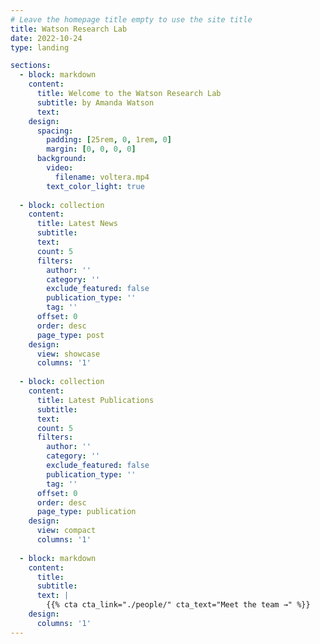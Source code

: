 ```yaml
---
# Leave the homepage title empty to use the site title
title: Watson Research Lab
date: 2022-10-24
type: landing

sections:
  - block: markdown
    content:
      title: Welcome to the Watson Research Lab
      subtitle: by Amanda Watson
      text: 
    design:
      spacing:
        padding: [25rem, 0, 1rem, 0]
        margin: [0, 0, 0, 0]
      background:
        video:
          filename: voltera.mp4
        text_color_light: true
      
  - block: collection
    content:
      title: Latest News
      subtitle:
      text:
      count: 5
      filters:
        author: ''
        category: ''
        exclude_featured: false
        publication_type: ''
        tag: ''
      offset: 0
      order: desc
      page_type: post
    design:
      view: showcase
      columns: '1'
      
  - block: collection
    content:
      title: Latest Publications
      subtitle:
      text:
      count: 5
      filters:
        author: ''
        category: ''
        exclude_featured: false
        publication_type: ''
        tag: ''
      offset: 0
      order: desc
      page_type: publication
    design:
      view: compact
      columns: '1'
  
  - block: markdown
    content:
      title:
      subtitle:
      text: |
        {{% cta cta_link="./people/" cta_text="Meet the team →" %}}
    design:
      columns: '1'
---
```

